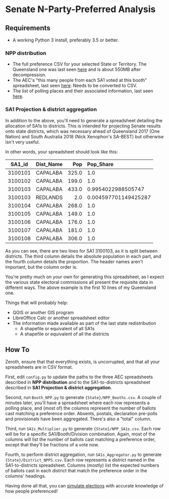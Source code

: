 # Senate N-Party-Preferred Analysis

## Requirements

- A working Python 3 install, preferably 3.5 or better. 


### NPP distribution

- The full preference CSV for your selected State or Territory. The Queensland one was last seen [here](http://results.aec.gov.au/20499/Website/External/aec-senate-formalpreferences-20499-QLD.zip) and is about 550MB after decompression. 
- The AEC's "this many people from each SA1 voted at this booth" spreadsheet, last seen [here](http://aec.gov.au/Elections/Federal_Elections/2016/files/polling-place-by-sa1s-2016.xlsx). Needs to be converted to CSV. 
- The list of polling places and their associated information, last seen [here](http://results.aec.gov.au/20499/Website/Downloads/GeneralPollingPlacesDownload-20499.csv).

### SA1 Projection & district aggregation

In addition to the above, you'll need to generate a spreadsheet detailing the allocation of SA1s to districts. This is intended for projecting Senate results onto state districts, which was necessary ahead of Queensland 2017 (One Nation) and South Australia 2018 (Nick Xenophon's SA-BEST) but otherwise isn't very useful.

In other words, your spreadsheet should look like this:

| SA1_id  | Dist_Name |  Pop  |      Pop_Share       |
| :-----: | :-------: | ----: | :------------------- |
| 3100101 | CAPALABA  | 325.0 |         1.0          |
| 3100102 | CAPALABA  | 199.0 |         1.0          |
| 3100103 | CAPALABA  | 433.0 |  0.9954022988505747  |
| 3100103 | REDLANDS  |  2.0  | 0.004597701149425287 |
| 3100104 | CAPALABA  | 268.0 |         1.0          |
| 3100105 | CAPALABA  | 149.0 |         1.0          |
| 3100106 | CAPALABA  | 176.0 |         1.0          |
| 3100107 | CAPALABA  | 181.0 |         1.0          |
| 3100108 | CAPALABA  | 306.0 |         1.0          |

As you can see, there are two lines for SA1 3100103, as it is split between districts. The third column details the absolute population in each part, and the fourth column details the proportion. The header names aren't important, but the column order is. 

You're pretty much on your own for generating this spreadsheet, as I expect the various state electoral commissions all present the requisite data in different ways. The above example is the first 10 lines of my Queensland one. 

Things that will probably help:

- QGIS or another GIS program
- LibreOffice Calc or another spreadsheet editor
- The information made available as part of the last state redistribution
    - A shapefile or equivalent of all SA1s
    - A shapefile or equivalent of all the districts
 

## How To

Zeroth, ensure that that everything exists, is uncorrupted, and that all your spreadsheets are in CSV format.

First, edit `config.py` to update the paths to the three AEC spreadsheets described in **NPP distribution** and to the SA1-to-districts spreadsheet described in **SA1 Projection & district aggregation**. 

Second, run `Booth_NPP.py` to generate `{State}/NPP_Booths.csv`. A couple of minutes later, you'll have a spreadsheet where each row represents a polling place, and (most of) the columns represent the number of ballots cast matching a preference order. Absents, postals, declaration pre-polls and provisionals have been aggregated. There's also a "total" column.

Third, run `SA1s_Multiplier.py` to generate `{State}/NPP_SA1s.csv`. Each row will be for a specific SA1/Booth/Division combination. Again, most of the columns will list the number of ballots cast matching a preference order, except that they'll be fractions of a vote now. 

Fourth, to perform district aggregation, run `SA1s_Aggregator.py` to generate `{State}/District_NPPS.csv`. Each row represents a district named in the SA1-to-districts spreadsheet. Columns (mostly) list the expected numbers of ballots cast in each district that match the preference order in the columns' headings. 

Having done all that, you can [simulate elections](https://abjago.net/4PP-QLD-projections-from-senate-results/predictor.html) with accurate knowledge of how people preferenced!
